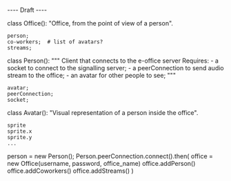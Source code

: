 ---- Draft ----

class Office():
    "Office, from the point of view of a person".

    person;
    co-workers;  # list of avatars?
    streams;

class Person():
    """
    Client that connects to the e-office server
    Requires:
        - a socket to connect to the signalling server;
        - a peerConnection to send audio stream to the office;
        - an avatar for other people to see;
    """

    avatar;
    peerConnection;
    socket;


class Avatar():
    "Visual representation of a person inside the office".

    sprite
    sprite.x
    sprite.y
    ...

person = new Person();
Person.peerConnection.connect().then(
    office = new Office(username, password, office_name)
    office.addPerson()
    office.addCoworkers()
    office.addStreams()
)